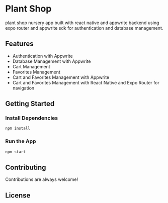 # Plant Shop

plant shop nursery app built with react native and appwrite backend using expo router and appwrite sdk for authentication and database management.

## Features

- Authentication with Appwrite
- Database Management with Appwrite
- Cart Management
- Favorites Management
- Cart and Favorites Management with Appwrite
- Cart and Favorites Management with React Native and Expo Router for navigation

## Getting Started

### Install Dependencies

```bash
npm install
```

### Run the App

```bash
npm start
```

## Contributing

Contributions are always welcome!

## License
